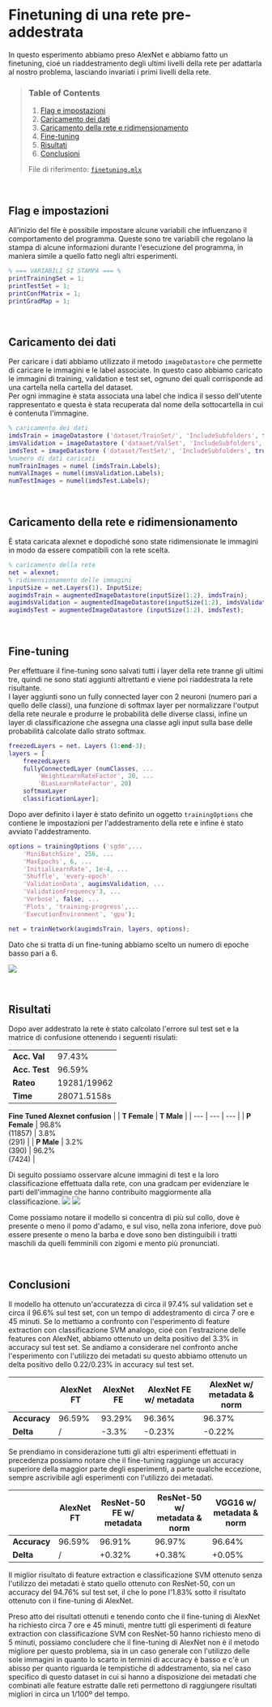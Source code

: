 # Finetuning di una rete pre-addestrata
In questo esperimento abbiamo preso AlexNet e abbiamo fatto un finetuning, cioé un riaddestramento degli ultimi livelli della rete per adattarla al nostro problema, lasciando invariati i primi livelli della rete.

>
> ### **Table of Contents**
>
>   1. [Flag e impostazioni](#flag-e-impostazioni)
>   1. [Caricamento dei dati](#caricamento-dei-dati)
>   1. [Caricamento della rete e ridimensionamento](#caricamento-della-rete-e-ridimensionamento)
>   1. [Fine-tuning](#fine-tuning)
>   1. [Risultati](#risultati)
>   1. [Conclusioni](#conclusioni)
>
> File di riferimento: [`finetuning.mlx`](../finetuning.mlx)
>

<br>

## **Flag e impostazioni**
All'inizio del file è possibile impostare alcune variabili che influenzano il comportamento del programma. Queste sono tre variabili che regolano la stampa di alcune informazioni durante l'esecuzione del programma, in maniera simile a quello fatto negli altri esperimenti.

```MATLAB
% === VARIABILI SI STAMPA === %
printTrainingSet = 1;
printTestSet = 1;
printConfMatrix = 1;
printGradMap = 1;
```

<br>

## **Caricamento dei dati**
Per caricare i dati abbiamo utilizzato il metodo `imageDatastore` che permette di caricare le immagini e le label associate. In questo caso abbiamo caricato le immagini di training, validation e test set, ognuno dei quali corrisponde ad una cartella nella cartella del dataset.  
Per ogni immagine è stata associata una label che indica il sesso dell'utente rappresentato e questa è stata recuperata dal nome della sottocartella in cui è contenuta l'immagine.

```MATLAB
% caricamento dei dati
imdsTrain = imageDatastore ('dataset/TrainSet/', 'IncludeSubfolders', true, 'LabelSource', 'foldernames');
imsValidation = imageDatastore ('dataset/ValSet', 'IncludeSubfolders', true, 'Labelsource', 'foldernames');
imdsTest = imageDatastore ('dataset/TestSet/', 'IncludeSubfolders', true, 'LabelSource', 'foldernames');
%numero di dati caricati
numTrainImages = numel (imdsTrain.Labels);
numValImages = numel(imsValidation.Labels);
numTestImages = numel(imdsTest.Labels);
```

<br>

## **Caricamento della rete e ridimensionamento**
È stata caricata alexnet e dopodiché sono state ridimensionate le immagini in modo da essere compatibili con la rete scelta.

```MATLAB
% caricamento della rete
net = alexnet;
% ridimensionamento delle immagini
inputSize = net.Layers(1). InputSize;
augimdsTrain = augmentedImageDatastore(inputSize(1:2), imdsTrain);
augimdsValidation = augmentedImageDatastore(inputSize(1:2), imdsValidation);
augimdsTest = augmentedImageDatastore (inputSize(1:2), imdsTest);
```

<br>

## **Fine-tuning**
Per effettuare il fine-tuning sono salvati tutti i layer della rete tranne gli ultimi tre, quindi ne sono stati aggiunti altrettanti e viene poi riaddestrata la rete risultante.  
I layer aggiunti sono un fully connected layer con 2 neuroni (numero pari a quello delle classi), una funzione di softmax layer per normalizzare l'output della rete neurale e produrre le probabilità delle diverse classi, infine un layer di classificazione che assegna una classe agli input sulla base delle probabilità calcolate dallo strato softmax.

```MATLAB
freezedLayers = net. Layers (1:end-3);
layers = [
    freezedLayers
    fullyConnectedLayer (numClasses, ...
        'WeightLearnRateFactor', 20, ...
        'BiasLearnRateFactor', 20)
    softmaxLayer
    classificationLayer];
```

Dopo aver definito i layer è stato definito un oggetto `trainingOptions` che contiene le impostazioni per l'addestramento della rete e infine è stato avviato l'addestramento.

```MATLAB
options = trainingOptions ('sgdm',...
    'MiniBatchSize', 256, ...
    'MaxEpochs', 6, ...
    'InitialLearnRate', 1e-4, ...
    'Shuffle', 'every-epoch'
    'ValidationData', augimsValidation, ...
    'ValidationFrequency'3, ...
    'Verbose', false, ...
    'Plots', 'training-progress',...
    'ExecutionEnvironment', 'gpu');

net = trainNetwork(augimdsTrain, layers, options);
```

Dato che si tratta di un fine-tuning abbiamo scelto un numero di epoche basso pari a 6.

![](../img/results/finetuning_alexnet.png)

<br>

## **Risultati**
Dopo aver addestrato la rete è stato calcolato l'errore sul test set e la matrice di confusione ottenendo i seguenti risulati:

|               |                 |
| -----------   | --------------- |
| **Acc. Val**  | 97.43%          |
| **Acc. Test** | 96.59%          |
| **Rateo**     | 19281/19962     |  
| **Time**      | 28071.5158s     |  

**Fine Tuned Alexnet confusion**
|               | **T Female**          |  **T Male**           |
| ---           | ---                   | ---                   |
| **P Female**  |  96.8% <br> (11857)   |  3.8% <br> (291)      |
| **P Male**    |  3.2% <br> (390)      |  96.2% <br> (7424)    |

Di seguito possiamo osservare alcune immagini di test e la loro classificazione effettuata dalla rete, con una gradcam per evidenziare le parti dell'immagine che hanno contribuito maggiormente alla classificazione.
![](../img/results/fineALEX_pred.png) ![](../img/results/fineALEX_grad.png)

Come possiamo notare il modello si concentra di più sul collo, dove è presente o meno il pomo d'adamo, e sul viso, nella zona inferiore, dove può essere presente o meno la barba e dove sono ben distinguibili i tratti maschili da quelli femminili con zigomi e mento più pronunciati.

<br>

## **Conclusioni**
Il modello ha ottenuto un'accuratezza di circa il 97.4% sul validation set e circa il 96.6% sul test set, con un tempo di addestramento di circa 7 ore e 45 minuti.
Se lo mettiamo a confronto con l'esperimento di feature extraction con classificazione SVM analogo, cioé con l'estrazione delle features con AlexNet, abbiamo ottenuto un delta positivo del 3.3% in accuracy sul test set. Se andiamo a considerare nel confronto anche l'esperimento con l'utilizzo dei metadati su questo abbiamo ottenuto un delta positivo dello 0.22/0.23% in accuracy sul test set.

|              | **AlexNet FT** | **AlexNet FE** | **AlexNet FE w/ metadata** | **AlexNet w/ metadata & norm** |
| -----------  | -------------  | -------------- | -------------------------- | ------------------------------ |
| **Accuracy** | 96.59%         | 93.29%         | 96.36%                     | 96.37%                         |
| **Delta**    | /              | -3.3%          | -0.23%                     | -0.22%                         |

Se prendiamo in considerazione tutti gli altri esperimenti effettuati in precedenza possiamo notare che il fine-tuning raggiunge un accuracy superiore della maggior parte degli esperimenti, a parte qualche eccezione, sempre ascrivibile agli esperimenti con l'utilizzo dei metadati.

|              | **AlexNet FT** | **ResNet-50 FE w/ metadata** | **ResNet-50 w/ metadata & norm** | **VGG16 w/ metadata & norm** |
| -----------  | -------------  | ---------------------------- | -------------------------------- | ---------------------------- |
| **Accuracy** | 96.59%         | 96.91%                       | 96.97%                           | 96.64%                       |
| **Delta**    | /              | +0.32%                       | +0.38%                           | +0.05%                       |

Il miglior risultato di feature extraction e classificazione SVM ottenuto senza l'utilizzo dei metadati è stato quello ottenuto con ResNet-50, con un accuracy del 94.76% sul test set, il che lo pone l'1.83% sotto il risultato ottenuto con il fine-tuning di AlexNet.

Preso atto dei risultati ottenuti e tenendo conto che il fine-tuning di AlexNet ha richiesto circa 7 ore e 45 minuti, mentre tutti gli esperimenti di feature extraction con classificazione SVM con ResNet-50 hanno richiesto meno di 5 minuti, possiamo concludere che il fine-tuning di AlexNet non è il metodo migliore per questo problema, sia in un caso generale con l'utilizzo delle sole immagini in quanto lo scarto in termini di accuracy è basso e c'è un abisso per quanto riguarda le tempistiche di addestramento, sia nel caso specifico di questo dataset in cui si hanno a disposizione dei metadati che combinati alle feature estratte dalle reti permettono di raggiungere risultati migliori in circa un 1/100º del tempo.
